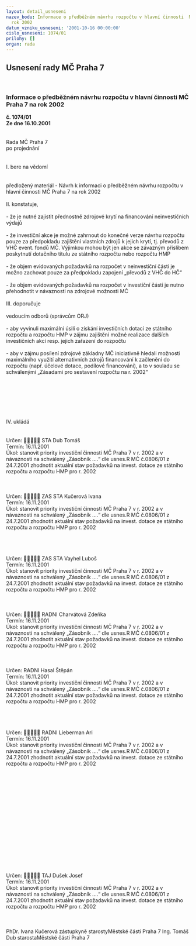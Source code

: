 ```yaml
---
layout: detail_usneseni
nazev_bodu: Informace o předběžném návrhu rozpočtu v hlavní činnosti  MČ Praha 7 na
  rok 2002
datum_vzniku_usneseni: '2001-10-16 00:00:00'
cislo_usneseni: 1074/01
prilohy: []
organ: rada
---
```

<div id="ucUsn_pList" class="usn">
	<span><h2>Usnesení rady MČ Praha 7 </h2>
<br></span><div class="standBody">
<span><h3>Informace o předběžném návrhu rozpočtu v hlavní činnosti  MČ Praha 7 na rok 2002</h3></span><div class="center">
		<strong>č. 1074/01</strong><br>
	</div>
<div class="center">
		<strong>Ze dne 16.10.2001</strong><br><br>
	</div>
<br>Rada MČ Praha 7<br>po projednání<br><br><br>I.	bere na vědomí<br><br> <br>předložený materiál - Návrh k informaci o předběžném návrhu rozpočtu v hlavní činnosti MČ Praha 7 na rok 2002<br><br>II.	konstatuje,<br><br>- že je nutné zajistit přednostně zdrojové krytí na financování neinvestičních výdajů<br><br>- že investiční akce je možné zahrnout do konečné verze návrhu rozpočtu pouze za předpokladu zajištění vlastních zdrojů k jejich krytí, tj. převodů z VHČ event. fondů MČ. Výjimkou mohou být jen akce se závazným příslibem poskytnutí dotačního titulu ze státního rozpočtu nebo rozpočtu HMP<br><br>- že objem evidovaných požadavků na rozpočet v neinvestiční části je možno zachovat pouze za předpokladu zapojení  „převodů z VHČ do HČ“<br><br>- že objem evidovaných požadavků na rozpočet v investiční části je nutno přehodnotit v návaznosti na zdrojové možnosti MČ <br><br>III.	doporučuje<br><br>vedoucím  odborů (správcům ORJ)<br><br>- aby  vyvinuli maximální úsilí o získání investičních dotací ze státního rozpočtu a rozpočtu HMP v zájmu zajištění možné realizace dalších investičních akcí resp. jejich zařazení do rozpočtu <br><br>- aby v zájmu posílení zdrojové základny MČ iniciativně hledali možnosti maximálního využití alternativních zdrojů financování k začlenění do rozpočtu (např. účelové dotace, podílové financování), a to v souladu se schválenými „Zásadami pro sestavení rozpočtu na r. 2002“<br><br><br><br><br><br><br><br>IV.	ukládá <br><br> <br>Určen:	﷡﷡﷡﷡﷡	STA Dub Tomáš<br>Termín: 16.11.2001<br>Úkol:	stanovit priority investiční činnosti MČ Praha 7 v r. 2002 a v návaznosti na schválený „Zásobník ....“ dle usnes.R MČ č.0806/01 z 24.7.2001 zhodnotit aktuální stav požadavků na invest. dotace ze státního  rozpočtu  a rozpočtu  HMP pro r. 2002<br> <br><br> <br>Určen:	﷡﷡﷡﷡﷡	ZAS STA Kučerová Ivana<br>Termín: 16.11.2001<br>Úkol:	stanovit priority investiční činnosti MČ Praha 7 v r. 2002 a v návaznosti na schválený „Zásobník ....“ dle usnes.R MČ č.0806/01 z 24.7.2001 zhodnotit aktuální stav požadavků na invest. dotace ze státního  rozpočtu  a rozpočtu  HMP pro r. 2002<br> <br><br><br> <br>Určen:	﷡﷡﷡﷡﷡	ZAS STA Vayhel Luboš<br>Termín: 16.11.2001<br>Úkol:	stanovit priority investiční činnosti MČ Praha 7 v r. 2002 a v návaznosti na schválený „Zásobník ....“ dle usnes.R MČ č.0806/01 z 24.7.2001 zhodnotit aktuální stav požadavků na invest. dotace ze státního  rozpočtu  a rozpočtu  HMP pro r. 2002<br> <br><br> <br>Určen:	﷡﷡﷡﷡﷡	RADNI Charvátová Zdeňka<br>Termín: 16.11.2001<br>Úkol:	stanovit priority investiční činnosti MČ Praha 7 v r. 2002 a v návaznosti na schválený „Zásobník ....“ dle usnes.R MČ č.0806/01 z 24.7.2001 zhodnotit aktuální stav požadavků na invest. dotace ze státního  rozpočtu  a rozpočtu  HMP pro r. 2002<br> <br><br> <br>Určen:		RADNI Hasal Štěpán<br>Termín: 16.11.2001<br>Úkol:	stanovit priority investiční činnosti MČ Praha 7 v r. 2002 a v návaznosti na schválený „Zásobník ....“ dle usnes.R MČ č.0806/01 z 24.7.2001 zhodnotit aktuální stav požadavků na invest. dotace ze státního  rozpočtu  a rozpočtu  HMP pro r. 2002<br> <br><br><br> <br>Určen:	﷡﷡﷡﷡﷡	RADNI Lieberman Ari<br>Termín: 16.11.2001<br>Úkol:	stanovit priority investiční činnosti MČ Praha 7 v r. 2002 a v návaznosti na schválený „Zásobník ....“ dle usnes.R MČ č.0806/01 z 24.7.2001 zhodnotit aktuální stav požadavků na invest. dotace ze státního  rozpočtu  a rozpočtu  HMP pro r. 2002<br> <br><br><br><br><br><br><br><br><br><br><br><br><br><br><br><br> <br>Určen:	﷡﷡﷡﷡﷡	TAJ Dušek Josef<br>Termín: 16.11.2001<br>Úkol:	stanovit priority investiční činnosti MČ Praha 7 v r. 2002 a v návaznosti na schválený „Zásobník ....“ dle usnes.R MČ č.0806/01 z 24.7.2001 zhodnotit aktuální stav požadavků na invest. dotace ze státního  rozpočtu  a rozpočtu  HMP pro r. 2002<br> <br> <br>	<br>PhDr. Ivana Kučerová zástupkyně starostyMěstské části Praha 7	Ing. Tomáš Dub starostaMěstské části Praha 7<br>	<br><br>
</div>
</div>
